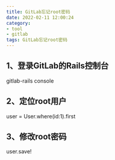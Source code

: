 ```yaml
---
title: GitLab忘记root密码
date: 2022-02-11 12:00:24
category:
- tool
- gitlab
tags: GitLab忘记root密码
---
```


## 1、登录GitLab的Rails控制台
gitlab-rails console

## 2、定位root用户
user = User.where(id:1).first

## 3、修改root密码
user.save!
